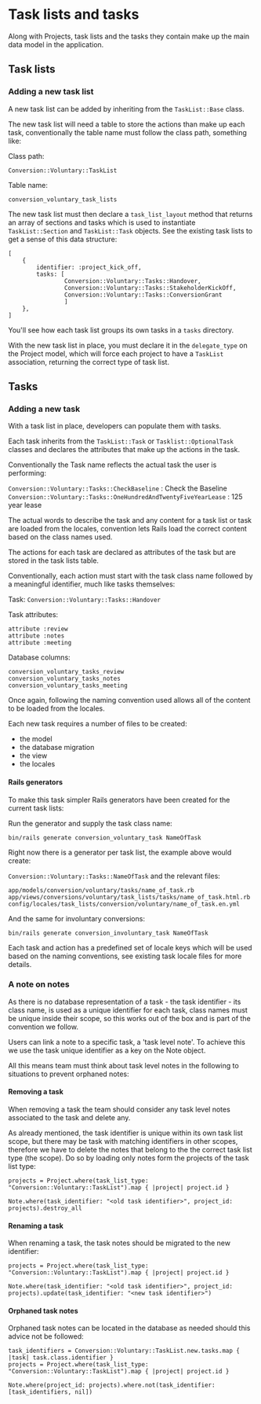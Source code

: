# Task lists and tasks

Along with Projects, task lists and the tasks they contain make up the main data
model in the application.

## Task lists

### Adding a new task list

A new task list can be added by inheriting from the `TaskList::Base` class.

The new task list will need a table to store the actions than make up each task,
conventionally the table name must follow the class path, something like:

Class path:

```
Conversion::Voluntary::TaskList
```

Table name:

```
conversion_voluntary_task_lists
```

The new task list must then declare a `task_list_layout` method that returns an
array of sections and tasks which is used to instantiate `TaskList::Section` and
`TaskList::Task` objects. See the existing task lists to get a sense of this
data structure:

```
[
    {
        identifier: :project_kick_off,
        tasks: [
                Conversion::Voluntary::Tasks::Handover,
                Conversion::Voluntary::Tasks::StakeholderKickOff,
                Conversion::Voluntary::Tasks::ConversionGrant
                ]
    },
]
```

You'll see how each task list groups its own tasks in a `tasks` directory.

With the new task list in place, you must declare it in the `delegate_type` on
the Project model, which will force each project to have a `TaskList`
association, returning the correct type of task list.

## Tasks

### Adding a new task

With a task list in place, developers can populate them with tasks.

Each task inherits from the `TaskList::Task` or `Tasklist::OptionalTask` classes
and declares the attributes that make up the actions in the task.

Conventionally the Task name reflects the actual task the user is performing:

`Conversion::Voluntary::Tasks::CheckBaseline` : Check the Baseline
`Conversion::Voluntary::Tasks::OneHundredAndTwentyFiveYearLease` : 125 year
lease

The actual words to describe the task and any content for a task list or task
are loaded from the locales, convention lets Rails load the correct content
based on the class names used.

The actions for each task are declared as attributes of the task but are stored
in the task lists table.

Conventionally, each action must start with the task class name followed by a
meaningful identifier, much like tasks themselves:

Task: `Conversion::Voluntary::Tasks::Handover`

Task attributes:

```
attribute :review
attribute :notes
attribute :meeting
```

Database columns:

```
conversion_voluntary_tasks_review
conversion_voluntary_tasks_notes
conversion_voluntary_tasks_meeting
```

Once again, following the naming convention used allows all of the content to be
loaded from the locales.

Each new task requires a number of files to be created:

- the model
- the database migration
- the view
- the locales

#### Rails generators

To make this task simpler Rails generators have been created for the current
task lists:

Run the generator and supply the task class name:

```
bin/rails generate conversion_voluntary_task NameOfTask
```

Right now there is a generator per task list, the example above would create:

`Conversion::Voluntary::Tasks::NameOfTask` and the relevant files:

```
app/models/conversion/voluntary/tasks/name_of_task.rb
app/views/conversions/voluntary/task_lists/tasks/name_of_task.html.rb
config/locales/task_lists/conversion/voluntary/name_of_task.en.yml
```

And the same for involuntary conversions:

```
bin/rails generate conversion_involuntary_task NameOfTask
```

Each task and action has a predefined set of locale keys which will be used
based on the naming conventions, see existing task locale files for more
details.

### A note on notes

As there is no database representation of a task - the task identifier - its
class name, is used as a unique identifier for each task, class names must be
unique inside their scope, so this works out of the box and is part of the
convention we follow.

Users can link a note to a specific task, a 'task level note'. To achieve this
we use the task unique identifier as a key on the Note object.

All this means team must think about task level notes in the following to
situations to prevent orphaned notes:

#### Removing a task

When removing a task the team should consider any task level notes associated to
the task and delete any.

As already mentioned, the task identifier is unique within its own task list
scope, but there may be task with matching identifiers in other scopes,
therefore we have to delete the notes that belong to the the correct task list
type (the scope). Do so by loading only notes form the projects of the task list
type:

```
projects = Project.where(task_list_type: "Conversion::Voluntary::TaskList").map { |project| project.id }

Note.where(task_identifier: "<old task identifier>", project_id: projects).destroy_all
```

#### Renaming a task

When renaming a task, the task notes should be migrated to the new identifier:

```
projects = Project.where(task_list_type: "Conversion::Voluntary::TaskList").map { |project| project.id }

Note.where(task_identifier: "<old task identifier>", project_id: projects).update(task_identifier: "<new task identifier>")
```

#### Orphaned task notes

Orphaned task notes can be located in the database as needed should this advice
not be followed:

```
task_identifiers = Conversion::Voluntary::TaskList.new.tasks.map { |task| task.class.identifier }
projects = Project.where(task_list_type: "Conversion::Voluntary::TaskList").map { |project| project.id }

Note.where(project_id: projects).where.not(task_identifier: [task_identifiers, nil])
```
